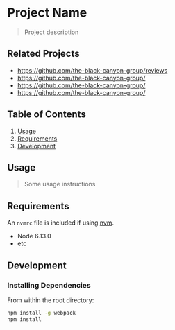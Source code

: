# Project Name

> Project description

## Related Projects

  - https://github.com/the-black-canyon-group/reviews
  - https://github.com/the-black-canyon-group/
  - https://github.com/the-black-canyon-group/
  - https://github.com/the-black-canyon-group/

## Table of Contents

1. [Usage](#Usage)
1. [Requirements](#requirements)
1. [Development](#development)

## Usage

> Some usage instructions

## Requirements

An `nvmrc` file is included if using [nvm](https://github.com/creationix/nvm).

- Node 6.13.0
- etc

## Development

### Installing Dependencies

From within the root directory:

```sh
npm install -g webpack
npm install
```
